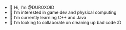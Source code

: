 - 👋 Hi, I’m @DUROXOID
- 👀 I’m interested in game dev and physical computing
- 🌱 I’m currently learning C++ and Java
- 💞️ I’m looking to collaborate on cleaning up bad code :D

<!---
DUROXOID/DUROXOID is a ✨ special ✨ repository because its `README.md` (this file) appears on your GitHub profile.
You can click the Preview link to take a look at your changes.
--->
